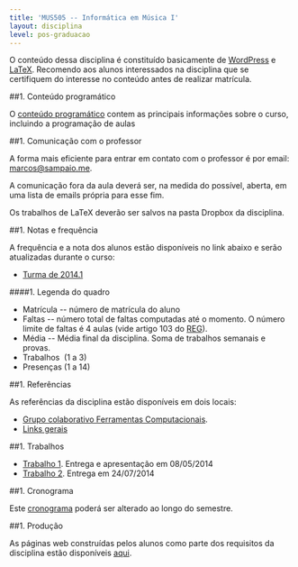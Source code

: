 ```yaml
---
title: 'MUS505 -- Informática em Música I'
layout: disciplina
level: pos-graduacao
---
```


O conteúdo dessa disciplina é constituído basicamente de <a title="Wordpress" href="http://pt.wikipedia.org/wiki/Wordpress" target="_blank">WordPress</a> e <a title="LaTeX" href="http://pt.wikipedia.org/wiki/Latex" target="_blank">LaTeX</a>. Recomendo aos alunos interessados na disciplina que se certifiquem do interesse no conteúdo antes de realizar matrícula.

##1. Conteúdo programático

O <a title="MUS505 Conteúdo Programático 2014.1" href="https://docs.google.com/document/d/1kNZL12lMJzGz99g2hMeOCQOce9drtMxfdxnQ6XPEYGc/edit?usp=sharing" target="_blank">conteúdo programático</a> contem as principais informações sobre o curso, incluindo a programação de aulas

##1. Comunicação com o professor

A forma mais eficiente para entrar em contato com o professor é por email: marcos@sampaio.me.

A comunicação fora da aula deverá ser, na medida do possível, aberta, em uma lista de emails própria para esse fim.

Os trabalhos de LaTeX deverão ser salvos na pasta Dropbox da disciplina.

##1. Notas e frequência

A frequência e a nota dos alunos estão disponíveis no link abaixo e serão atualizadas durante o curso:

  * <a title="MUS505 Turma 2013.1" href="https://docs.google.com/a/sampaio.me/spreadsheet/ccc?key=0Aud5ZzOjk6SGdEUwRU9sbU9Qdms2Q0dxOUF6bDMyS1E&single=true&gid=7&range=B3:U6&output=html" target="_blank">Turma de 2014.1</a>

####1. Legenda do quadro

<div>
  <ul>
    <li>
      Matrícula -- número de matrícula do aluno
    </li>
    <li>
      Faltas -- número total de faltas computadas até o momento. O número limite de faltas é 4 aulas (vide artigo 103 do <a title="Regulamento de Ensino de Graduação da UFBA" href="http://www.aai.ufba.br/documentos/regulamento_graduacao.pdf" target="_blank">REG</a>).
    </li>
    <li>
      Média -- Média final da disciplina. Soma de trabalhos semanais e provas.
    </li>
    <li>
      Trabalhos  (1 a 3)
    </li>
    <li>
      Presenças (1 a 14)
    </li>
  </ul>
</div>

##1. Referências

As referências da disciplina estão disponíveis em dois locais:

  * <a title="Grupo Ferramentas Computacionais" href="https://groups.diigo.com/group/FerramentasComputacionais" target="_blank">Grupo colaborativo Ferramentas Computacionais</a>.
  * <a title="Links da disciplina MUSA92" href="http://www.diigo.com/list/msampaio/ferramentas-computacionais" target="_blank">Links gerais</a>

##1. Trabalhos

  * <a title="MUS505 Trabalho 1" href="https://docs.google.com/document/d/1U7CJ5i3wdhOYh4Y_U8uDNUMPhQyd11qAOgJ9ZCEyuwo/edit?usp=sharing" target="_blank">Trabalho 1</a>. Entrega e apresentação em 08/05/2014
  * <a title="MUS505 Trabalho 2" href="https://docs.google.com/document/d/1OJG8_Gm5sZxZxV6JfcCsXKCP0wsA-Svx6sCfejIoLN4/edit?usp=sharing" target="_blank">Trabalho 2</a>. Entrega em 24/07/2014

##1. Cronograma

Este <a title="MUS505 Cronograma 2014.1" href="https://docs.google.com/spreadsheet/ccc?key=0Aud5ZzOjk6SGdERtOE94OUh6bWJlMjJ2c0I1QnRCQ1E&usp=sharing" target="_blank">cronograma</a> poderá ser alterado ao longo do semestre.

##1. Produção

As páginas web construídas pelos alunos como parte dos requisitos da disciplina estão disponíveis [aqui](http://genosmus.com/ensino/mus505-informatica-em-musica-i/trabalhos-dos-alunos/ "Trabalhos dos alunos").